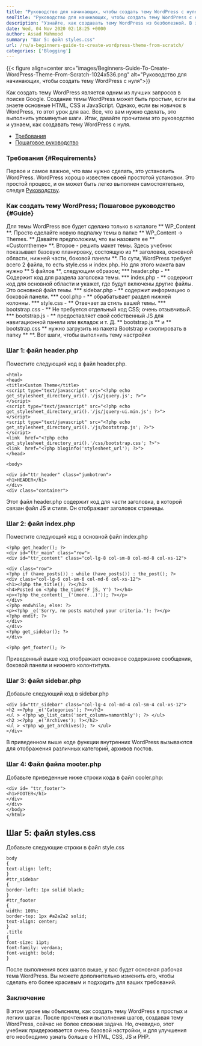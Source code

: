```yaml
---
title: "Руководство для начинающих, чтобы создать тему WordPress с нуля" 
seoTitle: "Руководство для начинающих, чтобы создать тему WordPress с нуля" 
description: "Узнайте, как создавать тему WordPress из безболезной. В этом уроке мы объяснили процесс в простых шагах." 
date: Wed, 04 Nov 2020 02:18:25 +0000
author: Assad Mahmood
summary: "Шаг 5: файл styles.css" 
url: /ru/a-beginners-guide-to-create-wordpress-theme-from-scratch/
categories: ['Blogging']
---
```


{{< figure align=center src="images/Beginners-Guide-To-Create-WordPress-Theme-From-Scratch-1024x536.png" alt="Руководство для начинающих, чтобы создать тему WordPress с нуля">}}

Как создать тему WordPress является одним из лучших запросов в поиске Google. Создание темы WordPress может быть простым, если вы знаете основные HTML, CSS и JavaScript. Однако, если вы новичок в WordPress, то этот урок для вас. Все, что вам нужно сделать, это выполнить упомянутые шаги. Итак, давайте прочитаем это руководство и узнаем, как создавать тему WordPress с нуля.
  * [Требования][1]
  * [Пошаговое руководство][2]

### Требования {#Requirements}
Первое и самое важное, что вам нужно сделать, это установить WordPress. WordPress хорошо известен своей простотой установки. Это простой процесс, и он может быть легко выполнен самостоятельно, следуя [Руководству][3].

### Как создать тему WordPress; Пошаговое руководство {#Guide}
Для темы WordPress все будет сделано только в каталоге ** WP_Content **. Просто сделайте новую подпалку темы в папке ** WP_Content → Themes. ** Давайте предположим, что вы назовите ее ** «Customtheme» **.
Второе - решить макет темы. Здесь учебник показывает базовую планировку, состоящую из ** заголовка, основной области, нижней части, боковой панели **.
По сути, WordPress требует всего 2 файла, то есть style.css и index.php. Но для этого макета вам нужно ** 5 файлов **, следующим образом;
  *** header.php - ** Содержит код для раздела заголовка темы.
  *** index.php - ** содержит код для основной области и укажет, где будут включены другие файлы. Это основной файл темы.
  *** sidebar.php - ** содержит информацию о боковой панели.
  *** cool.php - ** обрабатывает раздел нижней колонны.
  *** style.css - ** Отвечает за стиль вашей темы.
  *** bootstrap.css - ** Не требуется отдельный код CSS; очень отзывчивый.
  *** bootstrap.js - ** предоставляет свой собственный JS для навигационной панели или вкладок и т. Д.
** bootstrap.js ** и ** bootstrap.css ** нужно загрузить из пакета Bootstrap и скопировать в папку ** **.
Вот шаги, чтобы выполнить тему настройки

### Шаг 1: файл header.php
Поместите следующий код в файл header.php.
```
<html>
<head>
<title>Custom Theme</title>
<script type="text/javascript" src="<?php echo get_stylesheet_directory_uri().'/js/jquery.js'; ?>">
</script>
<script type="text/javascript" src="<?php echo get_stylesheet_directory_uri().'/js/jquery-ui.min.js'; ?>">
</script>
<script type="text/javascript" src="<?php echo get_stylesheet_directory_uri().'/js/bootstrap.js'; ?>">
</script>
<link  href="<?php echo get_stylesheet_directory_uri().'/css/bootstrap.css'; ?>">
<link  href="<?php bloginfo('stylesheet_url'); ?>">
</head>

<body>

<div id="ttr_header" class="jumbotron">
<h1>HEADER</h1>
</div>
<div class="container">
```
Этот файл header.php содержит код для части заголовка, в которой связан файл JS и стиля. Он отображает заголовок страницы.

### Шаг 2: файл index.php
Поместите следующий код в основной файл index.php
```
<?php get_header(); ?>
<div id="ttr_main" class="row">
<div id="ttr_content" class="col-lg-8 col-sm-8 col-md-8 col-xs-12">

<div class="row">
<?php if (have_posts()) : while (have_posts()) : the_post(); ?>
<div class="col-lg-6 col-sm-6 col-md-6 col-xs-12">
<h1><?php the_title(); ?></h1>
<h4>Posted on <?php the_time('F jS, Y') ?></h4>
<p><?php the_content(__('(more...)')); ?></p>
</div>
<?php endwhile; else: ?>
<p><?php _e('Sorry, no posts matched your criteria.'); ?></p>
<?php endif; ?>
</div>
</div>
<?php get_sidebar(); ?>
</div>

<?php get_footer(); ?>
```
Приведенный выше код отображает основное содержание сообщения, боковой панели и нижнего колонтитула.

### Шаг 3: файл sidebar.php
Добавьте следующий код в sidebar.php
```
<div id="ttr_sidebar" class="col-lg-4 col-md-4 col-sm-4 col-xs-12">
<h2 ><?php _e('Categories'); ?></h2>
<ul > <?php wp_list_cats('sort_column=namonthly'); ?> </ul>
<h2 ><?php _e('Archives'); ?></h2>
<ul > <?php wp_get_archives(); ?> </ul>
</div>
```
В приведенном выше коде функции внутренних WordPress вызываются для отображения различных категорий, архивов постов.

### Шаг 4: Файл файла mooter.php
Добавьте приведенные ниже строки кода в файл cooler.php:
```
<div id= "ttr_footer">
<h1>FOOTER</h1>
</div>
</div>
</body>
</html>
```

## Шаг 5: файл styles.css
Добавьте следующие строки в файл style.css
```
body
{
text-align: left;
}
#ttr_sidebar
{
border-left: 1px solid black;
}
#ttr_footer
{
width: 100%;
border-top: 1px #a2a2a2 solid;
text-align: center;
}
.title
{
font-size: 11pt;
font-family: verdana;
font-weight: bold;
}
```
После выполнения всех шагов выше, у вас будет основная рабочая тема WordPress. Вы можете дополнительно изменить его, чтобы сделать его более красивым и подходить для ваших требований.

### Заключение
В этом уроке мы объяснили, как создать тему WordPress в простых и легких шагах. После прочтения и выполнения шагов, создавая тему WordPress, сейчас не более сложная задача. Но, очевидно, этот учебник придерживается очень базовой настройки, и для улучшения его необходимо узнать больше о HTML, CSS, JS и PHP.

  
[1]: #requirements
[2]: #guide
[3]: https://products.containerize.com/blogging/wordpress
